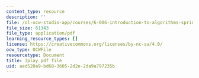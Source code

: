 ```yaml
---
content_type: resource
description: ''
file: /ol-ocw-studio-app/courses/6-006-introduction-to-algorithms-spring-2020/aed520a9bd6836052d2e2da9a797235b_ZA-tUyM_y7s.pdf
file_size: 61343
file_type: application/pdf
learning_resource_types: []
license: https://creativecommons.org/licenses/by-nc-sa/4.0/
ocw_type: OCWFile
resourcetype: Document
title: 3play pdf file
uid: aed520a9-bd68-3605-2d2e-2da9a797235b
---
```

